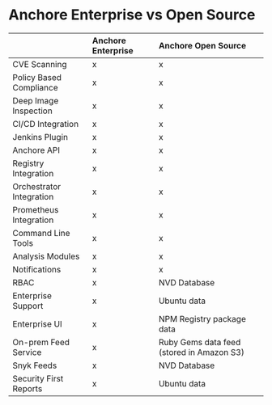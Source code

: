 # Anchore Enterprise vs Open Source


|  | Anchore Enterprise | Anchore Open Source |
| :--- | :--- | :--- |
| CVE Scanning | x | x |
| Policy Based Compliance | x | x |
| Deep Image Inspection | x | x |
| CI/CD Integration | x | x |
| Jenkins Plugin | x | x |
| Anchore API | x | x |
| Registry Integration | x | x |
| Orchestrator Integration | x | x |
| Prometheus Integration | x | x |
| Command Line Tools | x | x |
| Analysis Modules | x | x |
| Notifications | x | x |
| RBAC | x | NVD Database |
| Enterprise Support | x | Ubuntu data |
| Enterprise UI | x | NPM Registry package data |
| On-prem Feed Service | x | Ruby Gems data feed (stored in Amazon S3) |
| Snyk Feeds | x | NVD Database |
| Security First Reports | x | Ubuntu data |